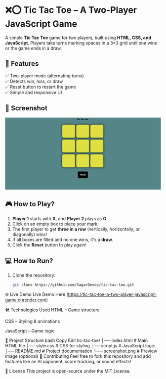 # ❌⭕ Tic Tac Toe – A Two-Player JavaScript Game

A simple **Tic Tac Toe** game for two players, built using **HTML, CSS, and JavaScript**. Players take turns marking spaces in a 3×3 grid until one wins or the game ends in a draw.  

## 🚀 Features  
✅ Two-player mode (alternating turns)  
✅ Detects win, loss, or draw  
✅ Reset button to restart the game  
✅ Simple and responsive UI  

## 📸 Screenshot  
![Game Preview](./screenshots.png) 

## 🎮 How to Play?  
1. **Player 1** starts with **X**, and **Player 2** plays as **O**.  
2. Click on an empty box to place your mark.  
3. The first player to get **three in a row** (vertically, horizontally, or diagonally) wins!  
4. If all boxes are filled and no one wins, it's a **draw**.  
5. Click the **Reset** button to play again!  

## 💻 How to Run?  
1. Clone the repository:  
   ```bash
   git clone https://github.com/SagarDevop/tic-tac-toe.git

🌐 Live Demo
Live Demo Here (https://tic-tac-toe-a-two-player-javascript-game.onrender.com)

🛠 Technologies Used
HTML – Game structure

CSS – Styling & animations

JavaScript – Game logic

📌 Project Structure
bash
Copy
Edit
tic-tac-toe/
│── index.html      # Main HTML file
│── style.css       # CSS for styling
│── script.js       # JavaScript logic
│── README.md       # Project documentation
└── screenshot.png  # Preview image (optional)
🤝 Contributing
Feel free to fork this repository and add features like an AI opponent, score tracking, or sound effects!

📜 License
This project is open-source under the MIT License.   
